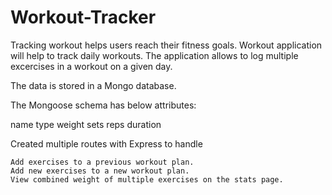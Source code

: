 # Workout-Tracker

Tracking workout helps users reach their fitness goals. Workout application will help to track daily workouts. The application  allows to log multiple excercises in a workout on a given day. 

The data is stored in a Mongo database. 

The Mongoose schema has below attributes:

name
type
weight
sets
reps
duration

Created multiple routes with Express to handle

	Add exercises to a previous workout plan.
	Add new exercises to a new workout plan.
	View combined weight of multiple exercises on the stats page.

